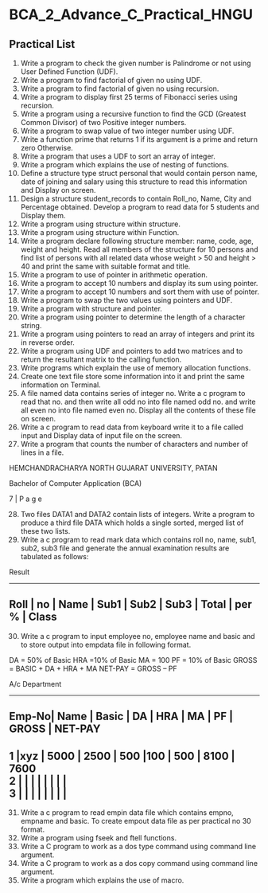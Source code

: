 # BCA_2_Advance_C_Practical_HNGU

## Practical List

1. Write a program to check the given number is Palindrome or not using User Defined Function
(UDF).
2. Write a program to find factorial of given no using UDF.
3. Write a program to find factorial of given no using recursion.
4. Write a program to display first 25 terms of Fibonacci series using recursion.
5. Write a program using a recursive function to find the GCD (Greatest Common Divisor) of two
Positive integer numbers.
6. Write a program to swap value of two integer number using UDF.
7. Write a function prime that returns 1 if its argument is a prime and return zero Otherwise.
8. Write a program that uses a UDF to sort an array of integer.
9. Write a program which explains the use of nesting of functions.
10. Define a structure type struct personal that would contain person name, date of joining and
salary using this structure to read this information and Display on screen.
11. Design a structure student_records to contain Roll_no, Name, City and Percentage obtained.
Develop a program to read data for 5 students and Display them.
12. Write a program using structure within structure.
13. Write a program using structure within Function.
14. Write a program declare following structure member: name, code, age, weight and height.
Read all members of the structure for 10 persons and find list of persons with all related
data whose weight > 50 and height > 40 and print the same with suitable format and title.
15. Write a program to use of pointer in arithmetic operation.
16. Write a program to accept 10 numbers and display its sum using pointer.
17. Write a program to accept 10 numbers and sort them with use of pointer.
18. Write a program to swap the two values using pointers and UDF.
19. Write a program with structure and pointer.
20. Write a program using pointer to determine the length of a character string.
21. Write a program using pointers to read an array of integers and print its in reverse order.
22. Write a program using UDF and pointers to add two matrices and to return the resultant
matrix to the calling function.
23. Write programs which explain the use of memory allocation functions.
24. Create one text file store some information into it and print the same information on Terminal.
25. A file named data contains series of integer no. Write a c program to read that no. and then
write all odd no into file named odd no. and write all even no into file named even no. Display
all the contents of these file on screen.
26. Write a c program to read data from keyboard write it to a file called input and Display data of
input file on the screen.
27. Write a program that counts the number of characters and number of lines in a file.

HEMCHANDRACHARYA NORTH GUJARAT UNIVERSITY, PATAN

Bachelor of Computer Application (BCA)

7 | P a g e

28. Two files DATA1 and DATA2 contain lists of integers. Write a program to produce a third file
DATA which holds a single sorted, merged list of these two lists.
29. Write a c program to read mark data which contains roll no, name, sub1, sub2, sub3 file and
generate the annual examination results are tabulated as follows:

Result

----------------------------------------------------------------------------
Roll | no | Name | Sub1 | Sub2 | Sub3 | Total | per % | Class
----------------------------------------------------------------------------

30. Write a c program to input employee no, employee name and basic and to store output into
empdata file in following format.

DA = 50% of Basic HRA =10% of Basic
MA = 100 PF = 10% of Basic
GROSS = BASIC + DA + HRA + MA NET-PAY = GROSS – PF

A/c Department

--------------------------------------------------------------------------------------------------
Emp-No| Name  | Basic | DA   | HRA  | MA   | PF  | GROSS | NET-PAY <br>
--------------------------------------------------------------------------------------------------
1      |xyz   | 5000  | 2500 | 500  |100   | 500 | 8100  | 7600   <br>
2      |      |       |      |      |      |     |       |         <br>
3      |      |       |      |      |      |     |       |         <br>
---------------------------------------------------------------------------------------------------

31. Write a c program to read empin data file which contains empno, empname and basic. To
create empout data file as per practical no 30 format.
32. Write a program using fseek and ftell functions.
33. Write a C program to work as a dos type command using command line argument.
34. Write a C program to work as a dos copy command using command line argument.
35. Write a program which explains the use of macro.
